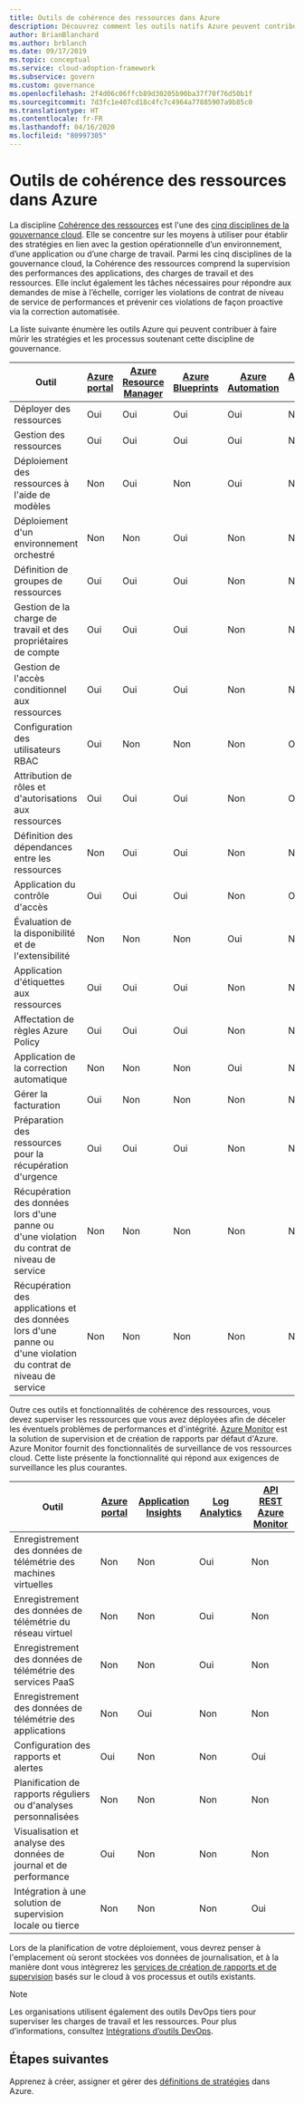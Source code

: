 ```yaml
---
title: Outils de cohérence des ressources dans Azure
description: Découvrez comment les outils natifs Azure peuvent contribuer à affiner les stratégies et les processus qui vont dans le sens de la discipline de gouvernance de cohérence des ressources.
author: BrianBlanchard
ms.author: brblanch
ms.date: 09/17/2019
ms.topic: conceptual
ms.service: cloud-adoption-framework
ms.subservice: govern
ms.custom: governance
ms.openlocfilehash: 2f4d06c06ffcb89d30205b90ba37f70f76d50b1f
ms.sourcegitcommit: 7d3fc1e407cd18c4fc7c4964a77885907a9b85c0
ms.translationtype: HT
ms.contentlocale: fr-FR
ms.lasthandoff: 04/16/2020
ms.locfileid: "80997305"
---
```

# <a name="resource-consistency-tools-in-azure"></a>Outils de cohérence des ressources dans Azure

La discipline [Cohérence des ressources](./index.md) est l'une des [cinq disciplines de la gouvernance cloud](../governance-disciplines.md). Elle se concentre sur les moyens à utiliser pour établir des stratégies en lien avec la gestion opérationnelle d’un environnement, d’une application ou d’une charge de travail. Parmi les cinq disciplines de la gouvernance cloud, la Cohérence des ressources comprend la supervision des performances des applications, des charges de travail et des ressources. Elle inclut également les tâches nécessaires pour répondre aux demandes de mise à l’échelle, corriger les violations de contrat de niveau de service de performances et prévenir ces violations de façon proactive via la correction automatisée.

La liste suivante énumère les outils Azure qui peuvent contribuer à faire mûrir les stratégies et les processus soutenant cette discipline de gouvernance.

| Outil | [Azure portal](https://azure.microsoft.com/features/azure-portal)  | [Azure Resource Manager](https://docs.microsoft.com/azure/azure-resource-manager/management/overview)  | [Azure Blueprints](https://docs.microsoft.com/azure/governance/blueprints/overview) | [Azure Automation](https://docs.microsoft.com/azure/automation/automation-intro) | [Azure AD](https://docs.microsoft.com/azure/active-directory/fundamentals/active-directory-whatis) | [Azure Backup](https://docs.microsoft.com/azure/backup/backup-introduction-to-azure-backup) | [Azure Site Recovery](https://docs.microsoft.com/azure/site-recovery/site-recovery-overview) |
|---------|---------|---------|---------|---------|---------|---------|---------|
| Déployer des ressources                             | Oui | Oui | Oui | Oui | Non  | Non | Non |
| Gestion des ressources                             | Oui | Oui | Oui | Oui | Non  | Non | Non |
| Déploiement des ressources à l'aide de modèles             | Non  | Oui | Non  | Oui | Non  | Non | Non |
| Déploiement d'un environnement orchestré          | Non  | Non  | Oui | Non  | Non  | Non | Non |
| Définition de groupes de ressources                       | Oui | Oui | Oui | Non  | Non  | Non | Non |
| Gestion de la charge de travail et des propriétaires de compte           | Oui | Oui | Oui | Non  | Non  | Non | Non |
| Gestion de l'accès conditionnel aux ressources       | Oui | Oui | Oui | Non  | Non  | Non | Non |
| Configuration des utilisateurs RBAC                         | Oui | Non  | Non  | Non  | Oui | Non | Non |
| Attribution de rôles et d'autorisations aux ressources | Oui | Oui | Oui | Non  | Oui | Non | Non |
| Définition des dépendances entre les ressources        | Non  | Oui | Oui | Non  | Non  | Non | Non |
| Application du contrôle d'accès                         | Oui | Oui | Oui | Non  | Oui | Non | Non |
| Évaluation de la disponibilité et de l'extensibilité          | Non  | Non  | Non  | Oui | Non  | Non | Non |
| Application d'étiquettes aux ressources                      | Oui | Oui | Oui | Non  | Non  | Non | Non |
| Affectation de règles Azure Policy                    | Oui | Oui | Oui | Non  | Non  | Non | Non |
| Application de la correction automatique                  | Non  | Non  | Non  | Oui | Non  | Non | Non |
| Gérer la facturation                               | Oui | Non  | Non  | Non  | Non  | Non | Non |
| Préparation des ressources pour la récupération d'urgence         | Oui | Oui | Oui | Non  | Non  | Oui | Oui |
|Récupération des données lors d'une panne ou d'une violation du contrat de niveau de service     | Non | Non  | Non  | Non  | Non  | Oui | Oui |
|Récupération des applications et des données lors d'une panne ou d'une violation du contrat de niveau de service     | Non | Non  | Non  | Non  | Non  | Oui | Oui |

Outre ces outils et fonctionnalités de cohérence des ressources, vous devez superviser les ressources que vous avez déployées afin de déceler les éventuels problèmes de performances et d'intégrité. [Azure Monitor](https://docs.microsoft.com/azure/azure-monitor/overview) est la solution de supervision et de création de rapports par défaut d'Azure. Azure Monitor fournit des fonctionnalités de surveillance de vos ressources cloud. Cette liste présente la fonctionnalité qui répond aux exigences de surveillance les plus courantes.

| Outil | [Azure portal](https://azure.microsoft.com/features/azure-portal) | [Application Insights](https://docs.microsoft.com/azure/application-insights/app-insights-overview) | [Log Analytics](https://docs.microsoft.com/azure/azure-monitor/log-query/log-query-overview) | [API REST Azure Monitor](https://docs.microsoft.com/rest/api/monitor) |
|----------------------------------------------------|--------------|----------------------|---------------|------------------------|
| Enregistrement des données de télémétrie des machines virtuelles                 | Non           | Non                   | Oui           | Non                     |
| Enregistrement des données de télémétrie du réseau virtuel              | Non           | Non                   | Oui           | Non                     |
| Enregistrement des données de télémétrie des services PaaS                   | Non           | Non                   | Oui           | Non                     |
| Enregistrement des données de télémétrie des applications                     | Non           | Oui                  | Non            | Non                     |
| Configuration des rapports et alertes                       | Oui          | Non                   | Non            | Oui                    |
| Planification de rapports réguliers ou d'analyses personnalisées        | Non           | Non                   | Non            | Non                     |
| Visualisation et analyse des données de journal et de performance     | Oui          | Non                   | Non            | Non                     |
| Intégration à une solution de supervision locale ou tierce     | Non           | Non                   | Non            | Oui                    |

Lors de la planification de votre déploiement, vous devrez penser à l'emplacement où seront stockées vos données de journalisation, et à la manière dont vous intègrerez les [services de création de rapports et de supervision](../../decision-guides/logging-and-reporting/index.md) basés sur le cloud à vos processus et outils existants.

> [!NOTE]
> Les organisations utilisent également des outils DevOps tiers pour superviser les charges de travail et les ressources. Pour plus d’informations, consultez [Intégrations d’outils DevOps](https://azure.microsoft.com/products/devops-tool-integrations).

## <a name="next-steps"></a>Étapes suivantes

Apprenez à créer, assigner et gérer des [définitions de stratégies](https://docs.microsoft.com/azure/governance/policy) dans Azure.
